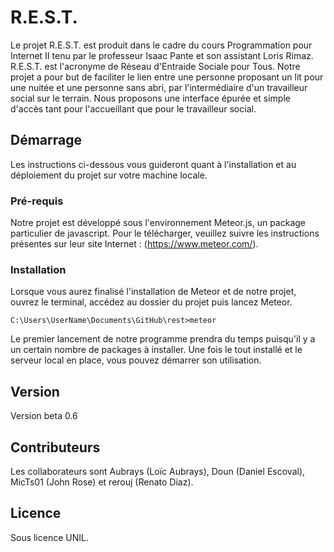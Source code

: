 ﻿# R.E.S.T.

Le projet R.E.S.T. est produit dans le cadre du cours Programmation pour Internet II tenu par le professeur Isaac Pante et son assistant Loris Rimaz.
R.E.S.T. est l'acronyme de Réseau d'Entraide Sociale pour Tous. Notre projet a pour but de faciliter le lien entre une personne proposant un lit pour une nuitée et une personne sans abri, par l'intermédiaire d'un travailleur social sur le terrain.
Nous proposons une interface épurée et simple d'accès tant pour l'accueillant que pour le travailleur social.

## Démarrage

Les instructions ci-dessous vous guideront quant à l'installation et au déploiement du projet sur votre machine locale. 

### Pré-requis

Notre projet est développé sous l'environnement Meteor.js, un package particulier de javascript. Pour le télécharger, veuillez suivre les instructions présentes sur leur site Internet : (https://www.meteor.com/).

### Installation

Lorsque vous aurez finalisé l'installation de Meteor et de notre projet, ouvrez le terminal, accédez au dossier du projet puis lancez Meteor.

```
C:\Users\UserName\Documents\GitHub\rest>meteor
```

Le premier lancement de notre programme prendra du temps puisqu'il y a un certain nombre de packages à installer.
Une fois le tout installé et le serveur local en place, vous pouvez démarrer son utilisation.

## Version

Version beta 0.6

## Contributeurs

Les collaborateurs sont Aubrays (Loïc Aubrays), Doun (Daniel Escoval), MicTs01 (John Rose) et rerouj (Renato Diaz).

## Licence

Sous licence UNIL.
